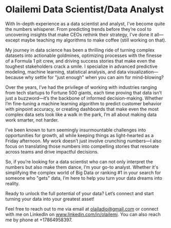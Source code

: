 # Olailemi Data Scientist/Data Analyst

With In-depth experience as a data scientist and analyst, I've become quite the numbers whisperer. From predicting trends before they’re cool to uncovering insights that make CEOs rethink their strategy, I've done it all—except maybe teaching my algorithms to make coffee (still working on that).

My journey in data science has been a thrilling ride of turning complex datasets into actionable goldmines, optimizing processes with the finesse of a Formula 1 pit crew, and driving success stories that make even the toughest stakeholders crack a smile. I specialize in advanced predictive modeling, machine learning, statistical analysis, and data visualization—because why settle for "just enough" when you can aim for mind-blowing?

Over the years, I’ve had the privilege of working with industries ranging from tech startups to Fortune 500 giants, each time proving that data isn’t just a buzzword—it’s the backbone of informed decision-making. Whether I’m fine-tuning a machine learning algorithm to predict customer behavior with pinpoint accuracy, or creating dashboards that make even the most complex data sets look like a walk in the park, I’m all about making data work smarter, not harder.

I’ve been known to turn seemingly insurmountable challenges into opportunities for growth, all while keeping things as light-hearted as a Friday afternoon. My work doesn’t just involve crunching numbers—I also focus on translating those numbers into compelling stories that resonate across teams and drive impactful decisions.

So, if you’re looking for a data scientist who can not only interpret the numbers but also make them dance, I’m your go-to analyst. Whether it's simplifying the complex world of Big Data or ranking #1 in your search for someone who "gets" data, I’m here to help you turn your data dreams into reality.

Ready to unlock the full potential of your data? Let’s connect and start turning your data into your greatest asset!

Feel free to reach out to me via email at olailadio@gmail.com or connect with me on LinkedIn on www.linkedin.com/in/olailemi. You can also reach me by phone at +17864958397.
